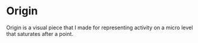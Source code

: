 Origin
========

Origin is a visual piece that I made for representing activity on a micro level that saturates after a point.